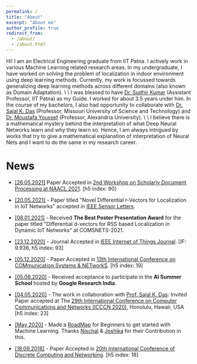 ```yaml
---
permalink: /
title: "About"
excerpt: "About me"
author_profile: true
redirect_from: 
  - /about/
  - /about.html
---
```


Hi! I am an Electrical Engineering graduate from IIT Patna. I actively work in various Machine Learning related research areas. In my undergraduate, I have worked on solving the problem of localization in indoor environment using deep learning methods. Currently, my work is focussed towards generalizing deep learning methods across different domains (also known as Domain Adaptation). \\
\\
I was blessed to have [Dr. Sudhir Kumar](https://sites.google.com/site/ksudhiriitk/) (Assistant Professor, IIT Patna) as my Guide. I worked for about 3.5 years under him. In the course of my bachelors, I also had opportunity to collaborate with [Dr. Sajal K. Das](https://sites.google.com/a/mst.edu/sdas/home) (Professor, Missouri University of Science and Technology) and [Dr. Moustafa Youssef](https://scholar.google.com/citations?user=r6DUyxsAAAAJ&hl=en) (Professor, Alexandria University). \\
\\
I believe there is a mathematical mystery behind the interpretation of what Deep Neural Networks learn and why they learn so. Hence, I am always intrigued by works that try to give a mathematical explanation of interpretation of Neural Nets and I want to do the same in my research career.

News
======
* <u>[26.05.2021]</u> Paper Accepted in [2nd Workshop on Scholarly Document Processing at NAACL 2021](https://sdproc.org/2021/). [h5 index: 90]

* <u>[20.05.2021]</u> - Paper titled "Novel Differential r-Vectors for Localization in IoT Networks" accepted in [IEEE Sensor Letters](https://ieee-sensors.org/sensors-letters/).

* <u>[08.01.2021]</u> - Received **The Best Poster Presentation Award** for the paper titled "Differential d-vectors for RSS based Localization in Dynamic IoT Networks" at COMSNETS-2021.

* <u>[23.12.2020]</u> - Journal Accepted in [IEEE Internet of Things Journal](https://ieee-iotj.org/). [IF: 9.936, h5 index: 93]

* <u>[05.12.2020]</u> - Paper Accepted in [13th International Conference on COMmunication Systems & NETworkS](https://www.comsnets.org/accepted_posters.html). [h5 index: 19]

* <u>[05.08.2020]</u> - Received acceptance to participate in the **AI Summer School** hosted by **Google Research India**.

* <u>[04.05.2020]</u> - The work in collaboration with [Prof. Sajal K. Das](https://sites.google.com/a/mst.edu/sdas/): Invited Paper accepted at The [29th International Conference on Computer Communications and Networks (ICCCN 2020)](http://www.icccn.org/icccn20/index.html), Honolulu, Hawaii, USA [h5 index: 23]

* <u>[May 2020]</u> - Made a [RoadMap](https://piyushtiwary31.gitbook.io/ml-roadmap/) for Beginners to get started with Machine Learning. Thanks [Nischal](https://github.com/Nish-19) & [Joshika](https://github.com/joshika1087) for their Contribution in this. 

* <u>[18.09.2018]</u> - Paper Accepted in [20th International Conference of Discrete Computing and Networking](https://events.csa.iisc.ac.in/icdcn2019/index.htm). [h5 index: 18]

